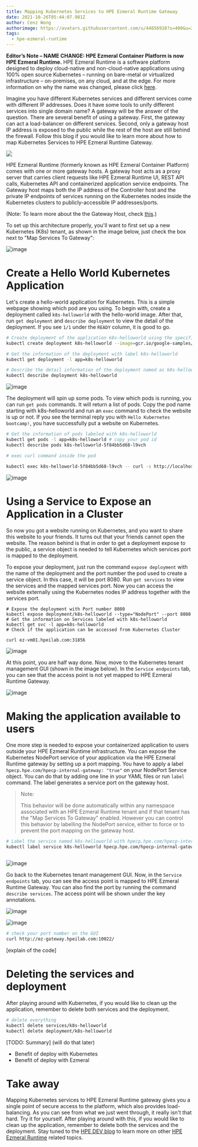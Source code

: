```yaml
---
title: Mapping Kubernetes Services to HPE Ezmeral Runtime Gateway
date: 2021-10-26T05:44:07.981Z
author: Cenz Wong
authorimage: https://avatars.githubusercontent.com/u/44856918?s=400&u=37bb095377cd6b4ad21c3a7ab8b5afe185a46941&v=4
tags:
  - hpe-ezmeral-runtime
---
```


**Editor’s Note – NAME CHANGE: HPE Ezmeral Container Platform is now HPE Ezmeral Runtime.** HPE Ezmeral Runtime is a software platform designed to deploy cloud-native and non-cloud-native applications using 100% open source Kubernetes – running on bare-metal or virtualized infrastructure – on-premises, on any cloud, and at the edge. For more information on why the name was changed, please click [here](https://community.hpe.com/t5/HPE-Ezmeral-Uncut/HPE-Ezmeral-Container-Platform-is-now-HPE-Ezmeral-Runtime/ba-p/7151720#.YW7nOxrMKM8).

Imagine you have different Kubernetes services and different services come with different IP addresses. Does it have some tools to unify different services into single domain name? A gateway will be the answer of the question. There are several benefit of using a gateway. First, the gateway can act a load-balancer on different services. Second, only a gateway host IP address is exposed to the public while the rest of the host are still behind the firewall. Follow this blog if you would like to learn more about how to map Kubernetes Services to HPE Ezmeral Runtime Gateway.

![](https://docs.containerplatform.hpe.com/53/images/5.2/01_unversal_concepts/gateway_hosts_logical_kubernetes.jpg)

HPE Ezmeral Runtime (formerly known as HPE Ezmeral Container Platform) comes with one or more gateway hosts. A gateway host acts as a proxy server that carries client requests like HPE Ezmeral Runtime UI, REST API calls, Kubernetes API and containerized application service endpoints. The Gateway host maps both the IP address of the Controller host and the private IP endpoints of services running on the Kubernetes nodes inside the Kubernetes clusters to publicly-accessible IP addresses/ports.



(Note: To learn more about the the Gateway Host, check [this](https://docs.containerplatform.hpe.com/53/reference/universal-concepts/Gateway_Hosts.html#v52_gateway-hosts__logical).)



To set up this architecture properly, you'll want to first set up a new Kubernetes (K8s) tenant, as shown in the image below, just check the box next to "Map Services To Gateway":



![image](https://user-images.githubusercontent.com/72959956/138654527-77f3bf2c-f001-4fc7-88f3-d17436368dc3.png)



# Create a Hello World Kubernetes Application



Let's create a hello-world application for Kubernetes. This is a simple webpage showing which pod are you using. To begin with, create a deployment called `k8s-helloworld` with the hello-world image. After that, run `get deployment` and `describe deployment` to view the detail of the deployment. If you see `1/1` under the `READY` column, it is good to go.



```bash
# Create deployment of the application k8s-helloworld using the specific image
kubectl create deployment k8s-helloworld --image=gcr.io/google-samples/kubernetes-bootcamp:v1

# Get the information of the deployment with label k8s-helloworld
kubectl get deployment -l app=k8s-helloworld

# Describe the detail information of the deployment named as k8s-helloworld
kubectl describe deployment k8s-helloworld
```


![image](https://user-images.githubusercontent.com/72959956/138656214-73c9418f-e291-4678-b3a2-c318a318d325.png)



The deployment will spin up some pods. To view which pods is running, you can run `get pods` commands. It will return a list of pods. Copy the pod name starting with k8s-helloworld and run an `exec` command to check the website is up or not. If you see the terminal reply you with `Hello Kubernetes bootcamp!`, you have successfully put a website on Kubernetes.



```bash
# Get the information of pods labeled with k8s-helloworld
kubectl get pods -l app=k8s-helloworld # copy your pod id
kubectl describe pods k8s-helloworld-5f84bb5d68-l9vch 

# exec curl command inside the pod

kubectl exec k8s-helloworld-5f84bb5d68-l9vch -- curl -s http://localhost:8080
```


![image](https://user-images.githubusercontent.com/72959956/138670950-75f96e40-3bc6-4ef6-aff6-578f45b90c04.png)




# Using a Service to Expose an Application in a Cluster



So now you got a website running on Kubernetes, and you want to share this website to your friends. It turns out that your friends cannot open the website. The reason behind is that in order to get a deployment expose to the public, a service object is needed to tell Kubernetes which services port is mapped to the deployment.

To expose your deployment, just run the command `expose deployment` with the name of the deployment and the port number the pod used to create a service object. In this case, it will be port 8080. Run `get services` to view the services and the mapped services port. Now you can access the website externally using the Kubernetes nodes IP address together with the services port.



```
# Expose the deployment with Port number 8080
kubectl expose deployment/k8s-helloworld --type="NodePort" --port 8080
# Get the information on Services labeled with k8s-helloworld
kubectl get svc -l app=k8s-helloworld
# Check if the application can be accessed from Kubernetes Cluster

curl ez-vm01.hpeilab.com:31856
```


![image](https://user-images.githubusercontent.com/72959956/138665803-dea57cb9-1209-4b55-810a-5d564ea2b7e5.png)



At this point, you are half way done. Now, move to the Kubernetes tenant management GUI (shown in the image below). In the `Service endpoints` tab, you can see that the access point is not yet mapped to HPE Ezmeral Runtime Gateway.



![image](https://user-images.githubusercontent.com/72959956/138668470-ce8b6846-5fb4-4494-9a90-24aa2be73456.png)



# Making the application available to users



One more step is needed to expose your containerized application to users outside your HPE Ezmeral Runtime infrastructure. You can expose the Kubernetes NodePort service of your application via the HPE Ezmeral Runtime gateway by setting up a port mapping. You have to apply a label `hpecp.hpe.com/hpecp-internal-gateway: "true"` on your NodePort Service object. You can do that by adding one line in your YAML files or run `label` command. The label generates a service port on the gateway host.




> Note: 
> 
> This behavior will be done automatically within any namespace associated with an HPE Ezmeral Runtime tenant and if that tenant has the "Map Services To Gateway" enabled. However you can control this behavior by labelling the NodePort service, either to force or to prevent the port mapping on the gateway host.






```bash
# Label the service named k8s-helloworld with hpecp.hpe.com/hpecp-internal-gateway=true
kubectl label service k8s-helloworld hpecp.hpe.com/hpecp-internal-gateway=true



```



![image](https://user-images.githubusercontent.com/72959956/138669273-fa2969b3-61f3-4bae-a2f6-66425daf0a7b.png)




Go back to the Kubernetes tenant management GUI. Now, in the `Service endpoints` tab, you can see the access point is mapped to HPE Ezmeral Runtime Gateway. You can also find the port by running the command `describe services`. The access point will be shown under the key annotations.





![image](https://user-images.githubusercontent.com/72959956/138668836-0313c1c5-e720-4575-a759-842c85d5502c.png)



![image](https://user-images.githubusercontent.com/72959956/138810536-f1255048-2d91-44eb-ba33-ccc4bc52ca1e.png)

```bash
# check your port number on the GUI
curl http://ez-gateway.hpeilab.com:10022/
```
[explain of the code]






# Deleting the services and deployment



After playing around with Kubernetes, if you would like to clean up the application, remember to delete both services and the deployment.



```bash
# delete everything
kubectl delete services/k8s-helloworld
kubectl delete deployment/k8s-helloworld
```

[TODO: Summary]
(will do that later)
- Benefit of deploy with Kubernetes
- Benefit of deploy with Ezmeral

# Take away

Mapping Kubernetes services to HPE Ezmeral Runtime gateway gives you a single point of secure access to the platform, which also provides load-balancing. As you can see from what we just went through, it really isn't that hard. Try it for yourself. After playing around with this, if you would like to clean up the application, remember to delete both the services and the deployment. Stay tuned to the [HPE DEV blog](https://developer.hpe.com/blog) to learn more on other [HPE Ezmeral Runtime](https://developer.hpe.com/platform/hpe-ezmeral-runtime/home/) related topics.


